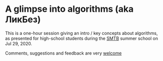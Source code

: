 # A glimpse into algorithms (aka ЛикБез)

This is a one-hour session giving an intro / key concepts about algorithms, as presented for  high-school students during the [SMTB](https://molbioschool.org/) summer school on Jul 29, 2020.

Comments, suggestions and feedback are very [welcome](mailto:smtb_feedback@bochkarev.io)
